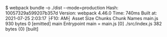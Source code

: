 $ webpack bundle -o  ./dist --mode=production
Hash: 10057329a599207b357d
Version: webpack 4.46.0
Time: 740ms
Built at: 2021-07-25 2:03:17 ├F10: AM┤
  Asset       Size  Chunks             Chunk Names
main.js  930 bytes       0  [emitted]  main
Entrypoint main = main.js
[0] ./src/index.js 382 bytes {0} [built]
